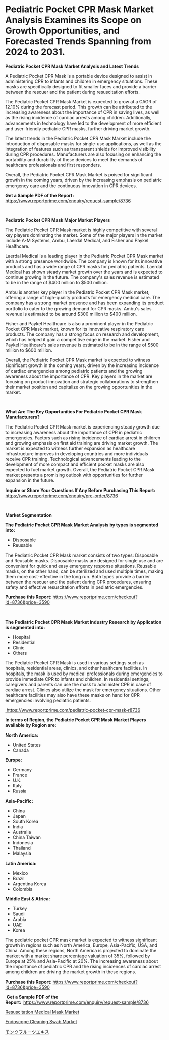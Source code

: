 <p><h1>Pediatric Pocket CPR Mask Market Analysis Examines its Scope on Growth Opportunities, and Forecasted Trends Spanning from 2024 to 2031.</h1></p><p><strong>Pediatric Pocket CPR Mask Market Analysis and Latest Trends</strong></p>
<p><p>A Pediatric Pocket CPR Mask is a portable device designed to assist in administering CPR to infants and children in emergency situations. These masks are specifically designed to fit smaller faces and provide a barrier between the rescuer and the patient during resuscitation efforts.</p><p>The Pediatric Pocket CPR Mask Market is expected to grow at a CAGR of 12.10% during the forecast period. This growth can be attributed to the increasing awareness about the importance of CPR in saving lives, as well as the rising incidence of cardiac arrests among children. Additionally, advancements in technology have led to the development of more efficient and user-friendly pediatric CPR masks, further driving market growth.</p><p>The latest trends in the Pediatric Pocket CPR Mask Market include the introduction of disposable masks for single-use applications, as well as the integration of features such as transparent shields for improved visibility during CPR procedures. Manufacturers are also focusing on enhancing the portability and durability of these devices to meet the demands of healthcare professionals and first responders.</p><p>Overall, the Pediatric Pocket CPR Mask Market is poised for significant growth in the coming years, driven by the increasing emphasis on pediatric emergency care and the continuous innovation in CPR devices.</p></p>
<p><strong>Get a Sample PDF of the Report:&nbsp;</strong> <a href="https://www.reportprime.com/enquiry/request-sample/8736">https://www.reportprime.com/enquiry/request-sample/8736</a></p>
<p>&nbsp;</p>
<p><strong>Pediatric Pocket CPR Mask Major Market Players</strong></p>
<p><p>The Pediatric Pocket CPR Mask market is highly competitive with several key players dominating the market. Some of the major players in the market include A-M Systems, Ambu, Laerdal Medical, and Fisher and Paykel Healthcare.</p><p>Laerdal Medical is a leading player in the Pediatric Pocket CPR Mask market with a strong presence worldwide. The company is known for its innovative products and has a wide range of CPR masks for pediatric patients. Laerdal Medical has shown steady market growth over the years and is expected to continue growing in the future. The company's sales revenue is estimated to be in the range of $400 million to $500 million.</p><p>Ambu is another key player in the Pediatric Pocket CPR Mask market, offering a range of high-quality products for emergency medical care. The company has a strong market presence and has been expanding its product portfolio to cater to the growing demand for CPR masks. Ambu's sales revenue is estimated to be around $300 million to $400 million.</p><p>Fisher and Paykel Healthcare is also a prominent player in the Pediatric Pocket CPR Mask market, known for its innovative respiratory care products. The company has a strong focus on research and development, which has helped it gain a competitive edge in the market. Fisher and Paykel Healthcare's sales revenue is estimated to be in the range of $500 million to $600 million.</p><p>Overall, the Pediatric Pocket CPR Mask market is expected to witness significant growth in the coming years, driven by the increasing incidence of cardiac emergencies among pediatric patients and the growing awareness about the importance of CPR. Key players in the market are focusing on product innovation and strategic collaborations to strengthen their market position and capitalize on the growing opportunities in the market.</p></p>
<p>&nbsp;</p>
<p><strong>What Are The Key Opportunities For Pediatric Pocket CPR Mask Manufacturers?</strong></p>
<p><p>The Pediatric Pocket CPR Mask market is experiencing steady growth due to increasing awareness about the importance of CPR in pediatric emergencies. Factors such as rising incidence of cardiac arrest in children and growing emphasis on first aid training are driving market growth. The market is expected to witness further expansion as healthcare infrastructure improves in developing countries and more individuals receive CPR training. Technological advancements leading to the development of more compact and efficient pocket masks are also expected to fuel market growth. Overall, the Pediatric Pocket CPR Mask market presents a promising outlook with opportunities for further expansion in the future.</p></p>
<p><strong>Inquire or Share Your Questions If Any Before Purchasing This Report:</strong> <a href="https://www.reportprime.com/enquiry/pre-order/8736">https://www.reportprime.com/enquiry/pre-order/8736</a></p>
<p>&nbsp;</p>
<p><strong>Market Segmentation</strong></p>
<p><strong>The Pediatric Pocket CPR Mask Market Analysis by types is segmented into:</strong></p>
<p><ul><li>Disposable</li><li>Reusable</li></ul></p>
<p><p>The Pediatric Pocket CPR Mask market consists of two types: Disposable and Reusable masks. Disposable masks are designed for single use and are convenient for quick and easy emergency response situations. Reusable masks, on the other hand, can be sterilized and used multiple times, making them more cost-effective in the long run. Both types provide a barrier between the rescuer and the patient during CPR procedures, ensuring safety and effective resuscitation efforts in pediatric emergencies.</p></p>
<p><strong>Purchase this Report:&nbsp;</strong><a href="https://www.reportprime.com/checkout?id=8736&price=3590">https://www.reportprime.com/checkout?id=8736&price=3590</a></p>
<p>&nbsp;</p>
<p><strong>The Pediatric Pocket CPR Mask Market Industry Research by Application is segmented into:</strong></p>
<p><ul><li>Hospital</li><li>Residential</li><li>Clinic</li><li>Others</li></ul></p>
<p><p>The Pediatric Pocket CPR Mask is used in various settings such as hospitals, residential areas, clinics, and other healthcare facilities. In hospitals, the mask is used by medical professionals during emergencies to provide immediate CPR to infants and children. In residential settings, caregivers and parents can use the mask to administer CPR in case of cardiac arrest. Clinics also utilize the mask for emergency situations. Other healthcare facilities may also have these masks on hand for CPR emergencies involving pediatric patients.</p></p>
<p><a href="https://www.reportprime.com/pediatric-pocket-cpr-mask-r8736">&nbsp;https://www.reportprime.com/pediatric-pocket-cpr-mask-r8736</a></p>
<p><strong>In terms of Region, the Pediatric Pocket CPR Mask Market Players available by Region are:</strong></p>
<p>
    <p> <strong> North America: </strong>
        <ul>
            <li>United States</li>
            <li>Canada</li>
        </ul>
        </p> 
    <p> <strong> Europe: </strong>
        <ul>
            <li>Germany</li>
            <li>France</li>
            <li>U.K.</li>
            <li>Italy</li>
            <li>Russia</li>
        </ul>
        </p> 
    <p> <strong> Asia-Pacific: </strong>
        <ul>
            <li>China</li>
            <li>Japan</li>
            <li>South Korea</li>
            <li>India</li>
            <li>Australia</li>
            <li>China Taiwan</li>
            <li>Indonesia</li>
            <li>Thailand</li>
            <li>Malaysia</li>
        </ul>
        </p> 
    <p> <strong> Latin America: </strong>
        <ul>
            <li>Mexico</li>
            <li>Brazil</li>
            <li>Argentina Korea</li>
            <li>Colombia</li>
        </ul>
        </p> 
    <p> <strong> Middle East & Africa: </strong>
        <ul>
            <li>Turkey</li>
            <li>Saudi</li>
            <li>Arabia</li>
            <li>UAE</li>
            <li>Korea</li>
        </ul>
    </p>
    </p>
<p><p>The pediatric pocket CPR mask market is expected to witness significant growth in regions such as North America, Europe, Asia-Pacific, USA, and China. Among these regions, North America is projected to dominate the market with a market share percentage valuation of 35%, followed by Europe at 25% and Asia-Pacific at 20%. The increasing awareness about the importance of pediatric CPR and the rising incidences of cardiac arrest among children are driving the market growth in these regions.</p></p>
<p><strong>Purchase this Report: </strong><a href="https://www.reportprime.com/checkout?id=8736&price=3590">https://www.reportprime.com/checkout?id=8736&price=3590</a></p>
<p>&nbsp;<strong>Get a Sample PDF of the Report:&nbsp;&nbsp;</strong><a href="https://www.reportprime.com/enquiry/request-sample/8736">https://www.reportprime.com/enquiry/request-sample/8736</a></p>
<p><strong></strong></p>
<p><p><a href="https://github.com/juniordelafrance/Market-Research-Report-List-2/blob/main/resuscitation-medical-mask-market.md">Resuscitation Medical Mask Market</a></p><p><a href="https://github.com/jaidynmorantestelletmjzya/Market-Research-Report-List-2/blob/main/endoscope-cleaning-swab-market.md">Endoscope Cleaning Swab Market</a></p><p><a href="https://github.com/SantosDicki04/Market-Research-Report-List-1/blob/main/463461123115.md">モンクフルーツエキス</a></p></p>